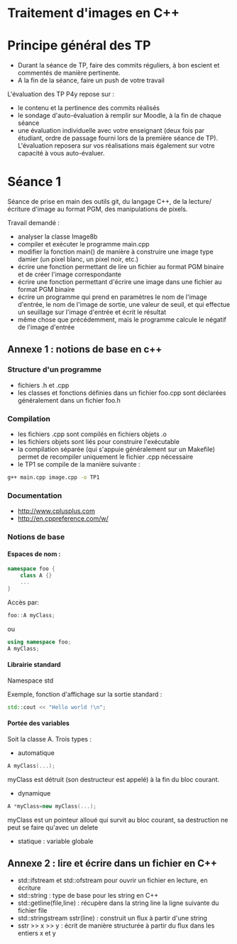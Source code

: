 # Traitement d'images en C++

# Principe général des TP 

- Durant la séance de TP, faire des commits réguliers, à bon escient et commentés de manière pertinente. 
- A la fin de la séance, faire un push de votre travail

L'évaluation des TP P4y repose sur :

- le contenu et la pertinence des commits réalisés
- le sondage d'auto-évaluation à remplir sur Moodle, à la fin de chaque séance 
- une évaluation individuelle avec votre enseignant (deux fois par étudiant, ordre de passage fourni lors de la première séance de TP).
L'évaluation reposera sur vos réalisations mais également sur votre capacité à vous auto-évaluer.

# Séance 1

Séance de prise en main des outils git, du langage C++, de la lecture/écriture d'image au format PGM, des manipulations de pixels.


Travail demandé :
- analyser la classe Image8b 
- compiler et exécuter le programme main.cpp
- modifier la fonction main() de manière à construire une image type damier (un pixel blanc, un pixel noir, etc.)
- écrire une fonction permettant de lire un fichier au format PGM binaire et de créer l'image correspondante
- écrire une fonction permettant d'écrire une image dans une fichier au format PGM binaire 
- écrire un programme qui prend en paramètres le nom de l'image d'entrée, le nom de l'image de sortie, une valeur de seuil, et qui effectue un seuillage sur l'image d'entrée et écrit le résultat
- même chose que précédemment, mais le programme calcule le négatif de l'image d'entrée

## Annexe 1 : notions de base en c++

### Structure d'un programme
- fichiers .h et .cpp
- les classes et fonctions définies dans un fichier foo.cpp sont déclarées généralement dans un fichier foo.h

### Compilation
- les fichiers .cpp sont compilés en fichiers objets .o
- les fichiers objets sont liés pour construire l'exécutable
- la compilation séparée (qui s'appuie généralement sur un Makefile) permet de recompiler uniquement le fichier .cpp nécessaire
- le TP1 se compile de la manière suivante :

```sh
g++ main.cpp image.cpp -o TP1
```
### Documentation
- http://www.cplusplus.com
- http://en.cppreference.com/w/

### Notions de base
#### Espaces de nom :
```cpp
namespace foo {
	class A {}
	...
}
```
Accès par:
```cpp
foo::A myClass;
``` 
ou
```cpp
using namespace foo; 
A myClass;
```

#### Librairie standard
Namespace std

Exemple, fonction d'affichage sur la sortie standard :
```cpp
std::cout << "Hello world !\n";
```

#### Portée des variables 
Soit la classe A.
Trois types :
- automatique
```cpp
A myClass(...);
```
myClass est détruit (son destructeur est appelé) à la fin du bloc courant.

- dynamique
```cpp
A *myClass=new myClass(...);
```
myClass est un pointeur alloué qui survit au bloc courant, sa destruction ne peut se faire qu'avec un delete

- statique : variable globale


## Annexe 2 : lire et écrire dans un fichier en C++

- std::ifstream et std::ofstream pour ouvrir un fichier en lecture, en écriture
- std::string : type de base pour les string en C++
- std::getline(file,line) : récupère dans la string line la ligne suivante du fichier file
- std::stringstream sstr(line) : construit un flux à partir d'une string
- sstr >> x >> y : écrit de manière structurée à partir du flux dans les entiers x et y 







